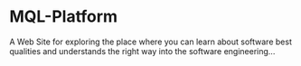 # MQL-Platform
A Web Site for exploring the place where you can learn about software best qualities and understands the right way into the software engineering...
